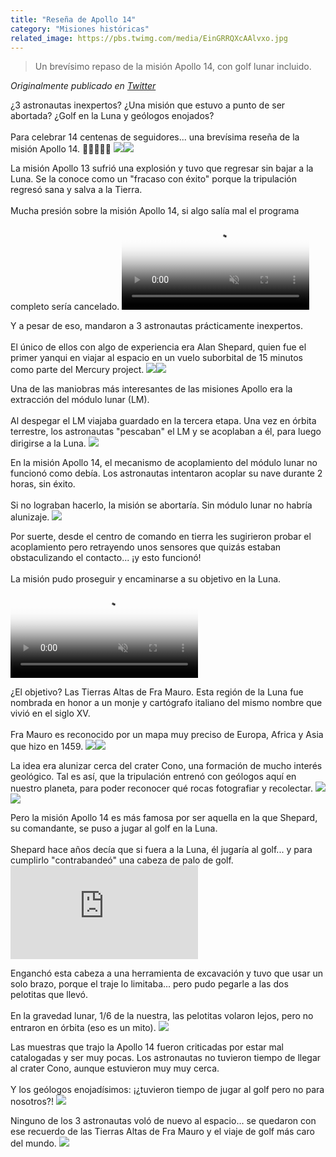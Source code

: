 ```yaml
---
title: "Reseña de Apollo 14"
category: "Misiones históricas"
related_image: https://pbs.twimg.com/media/EinGRRQXcAAlvxo.jpg
---
```

> Un brevísimo repaso de la misión Apollo 14, con golf lunar incluido.

*Originalmente publicado en [Twitter](https://twitter.com/guidodecaso/status/1308825610601533450)*

<div class="card-tweets" dir="auto">
    <p>¿3 astronautas inexpertos? ¿Una misión que estuvo a punto de ser abortada? ¿Golf en la Luna y geólogos enojados? <br />
<br />
Para celebrar 14 centenas de seguidores... una brevísima reseña de la misión Apollo 14. 👨‍🚀🏌️‍♂️🌔 <span class="row justify-content-center entity-multiple-2"><span class="col-md-6"><span class="entity-image"><a href="https://pbs.twimg.com/media/EinGRRQXcAAlvxo.jpg" target="_blank"><img src="https://pbs.twimg.com/media/EinGRRQXcAAlvxo.jpg"></a></span></span><span class="col-md-6"><span class="entity-image"><a href="https://pbs.twimg.com/media/Ein44BzXsAgSxtI.jpg" target="_blank"><img src="https://pbs.twimg.com/media/Ein44BzXsAgSxtI.jpg"></a></span></span></span></p>
    <p>La misión Apollo 13 sufrió una explosión y tuvo que regresar sin bajar a la Luna. Se la conoce como un "fracaso con éxito" porque la tripulación regresó sana y salva a la Tierra.<br />
<br />
Mucha presión sobre la misión Apollo 14, si algo salía mal el programa completo sería cancelado. <span class="entity-video-gif"><video autoplay muted loop controls poster="https://pbs.twimg.com/tweet_video_thumb/Einh9l2WkAchchh.jpg"><source src="https://video.twimg.com/tweet_video/Einh9l2WkAchchh.mp4" type="video/mp4"><img alt="Ataque Cardiaco A Demi Lova..." src="https://pbs.twimg.com/tweet_video_thumb/Einh9l2WkAchchh.jpg"></video></span></p>
    <p>Y a pesar de eso, mandaron a 3 astronautas prácticamente inexpertos. <br />
<br />
El único de ellos con algo de experiencia era Alan Shepard, quien fue el primer yanqui en viajar al espacio en un vuelo suborbital de 15 minutos como parte del Mercury project. <span class="row justify-content-center entity-multiple-2"><span class="col-md-6"><span class="entity-image"><a href="https://pbs.twimg.com/media/EinF1KcWAAEvfYZ.png" target="_blank"><img src="https://pbs.twimg.com/media/EinF1KcWAAEvfYZ.png"></a></span></span><span class="col-md-6"><span class="entity-image"><a href="https://pbs.twimg.com/media/EinF45PWkAE7z4y.png" target="_blank"><img src="https://pbs.twimg.com/media/EinF45PWkAE7z4y.png"></a></span></span></span></p>
    <p>Una de las maniobras más interesantes de las misiones Apollo era la extracción del módulo lunar (LM).<br />
<br />
Al despegar el LM viajaba guardado en la tercera etapa. Una vez en órbita terrestre, los astronautas "pescaban" el LM y se acoplaban a él, para luego dirigirse a la Luna. <span class="entity-image"><a href="https://pbs.twimg.com/media/EinRE7FWsAMaa9V.png" target="_blank"><img src="https://pbs.twimg.com/media/EinRE7FWsAMaa9V.png"></a></span></p>
    <p>En la misión Apollo 14, el mecanismo de acoplamiento del módulo lunar no funcionó como debía. Los astronautas intentaron acoplar su nave durante 2 horas, sin éxito.<br />
<br />
Si no lograban hacerlo, la misión se abortaría. Sin módulo lunar no habría alunizaje. <span class="entity-image"><a href="https://pbs.twimg.com/media/EinRM3EX0AEhHBa.png" target="_blank"><img src="https://pbs.twimg.com/media/EinRM3EX0AEhHBa.png"></a></span></p>
    <p>Por suerte, desde el centro de comando en tierra les sugirieron probar el acoplamiento pero retrayendo unos sensores que quizás estaban obstaculizando el contacto... ¡y esto funcionó!<br />
<br />
La misión pudo proseguir y encaminarse a su objetivo en la Luna. <span class="entity-video-gif"><video autoplay muted loop controls poster="https://pbs.twimg.com/tweet_video_thumb/Einh-l2WsAA5MFB.jpg"><source src="https://video.twimg.com/tweet_video/Einh-l2WsAA5MFB.mp4" type="video/mp4"><img alt="relieved thank god GIF" src="https://pbs.twimg.com/tweet_video_thumb/Einh-l2WsAA5MFB.jpg"></video></span></p>
    <p>¿El objetivo? Las Tierras Altas de Fra Mauro. Esta región de la Luna fue nombrada en honor a un monje y cartógrafo italiano del mismo nombre que vivió en el siglo XV. <br />
<br />
Fra Mauro es reconocido por un mapa muy preciso de Europa, Africa y Asia que hizo en 1459. <span class="row justify-content-center entity-multiple-2"><span class="col-md-6"><span class="entity-image"><a href="https://pbs.twimg.com/media/EinS_zeWkAEvcZw.png" target="_blank"><img src="https://pbs.twimg.com/media/EinS_zeWkAEvcZw.png"></a></span></span><span class="col-md-6"><span class="entity-image"><a href="https://pbs.twimg.com/media/EinTBlKWsAA3ABK.png" target="_blank"><img src="https://pbs.twimg.com/media/EinTBlKWsAA3ABK.png"></a></span></span></span></p>
    <p>La idea era alunizar cerca del crater Cono, una formación de mucho interés geológico. Tal es así, que la tripulación entrenó con geólogos aquí en nuestro planeta, para poder reconocer qué rocas fotografiar y recolectar. <span class="row justify-content-center entity-multiple-2"><span class="col-md-6"><span class="entity-image"><a href="https://pbs.twimg.com/media/EinTocqXgAA3mW6.png" target="_blank"><img src="https://pbs.twimg.com/media/EinTocqXgAA3mW6.png"></a></span></span><span class="col-md-6"><span class="entity-image"><a href="https://pbs.twimg.com/media/EinTvhBX0AE7MHd.jpg" target="_blank"><img src="https://pbs.twimg.com/media/EinTvhBX0AE7MHd.jpg"></a></span></span></span></p>
    <p>Pero la misión Apollo 14 es más famosa por ser aquella en la que Shepard, su comandante, se puso a jugar al golf en la Luna.<br />
<br />
Shepard hace años decía que si fuera a la Luna, él jugaría al golf... y para cumplirlo "contrabandeó" una cabeza de palo de golf. <span class="entity-embed"><iframe class="youtube-player keep-ratio-4-3" src="https://www.youtube.com/embed/t_jYOubJmfM" frameborder="0" allowFullScreen></iframe></span></p>
    <p>Enganchó esta cabeza a una herramienta de excavación y tuvo que usar un solo brazo, porque el traje lo limitaba... pero pudo pegarle a las dos pelotitas que llevó. <br />
<br />
En la gravedad lunar, 1/6 de la nuestra, las pelotitas volaron lejos, pero no entraron en órbita (eso es un mito). <span class="entity-image"><a href="https://pbs.twimg.com/media/EinUaveWkAE7IIk.png" target="_blank"><img src="https://pbs.twimg.com/media/EinUaveWkAE7IIk.png"></a></span></p>
    <p>Las muestras que trajo la Apollo 14 fueron criticadas por estar mal catalogadas y ser muy pocas. Los astronautas no tuvieron tiempo de llegar al crater Cono, aunque estuvieron muy muy cerca.<br />
<br />
Y los geólogos enojadísimos: ¡¿tuvieron tiempo de jugar al golf pero no para nosotros?! <span class="entity-image"><a href="https://pbs.twimg.com/media/EinVOzDWAAADClR.png" target="_blank"><img src="https://pbs.twimg.com/media/EinVOzDWAAADClR.png"></a></span></p>
    <p>Ninguno de los 3 astronautas voló de nuevo al espacio... se quedaron con ese recuerdo de las Tierras Altas de Fra Mauro y el viaje de golf más caro del mundo. <span class="entity-image"><a href="https://pbs.twimg.com/media/EinVZE5WkAAgGgq.jpg" target="_blank"><img src="https://pbs.twimg.com/media/EinVZE5WkAAgGgq.jpg"></a></span></p>
    <p><a class="entity-mention entity-mention-first" href="https://twitter.com/threadreaderapp"></a></p>
</div>


